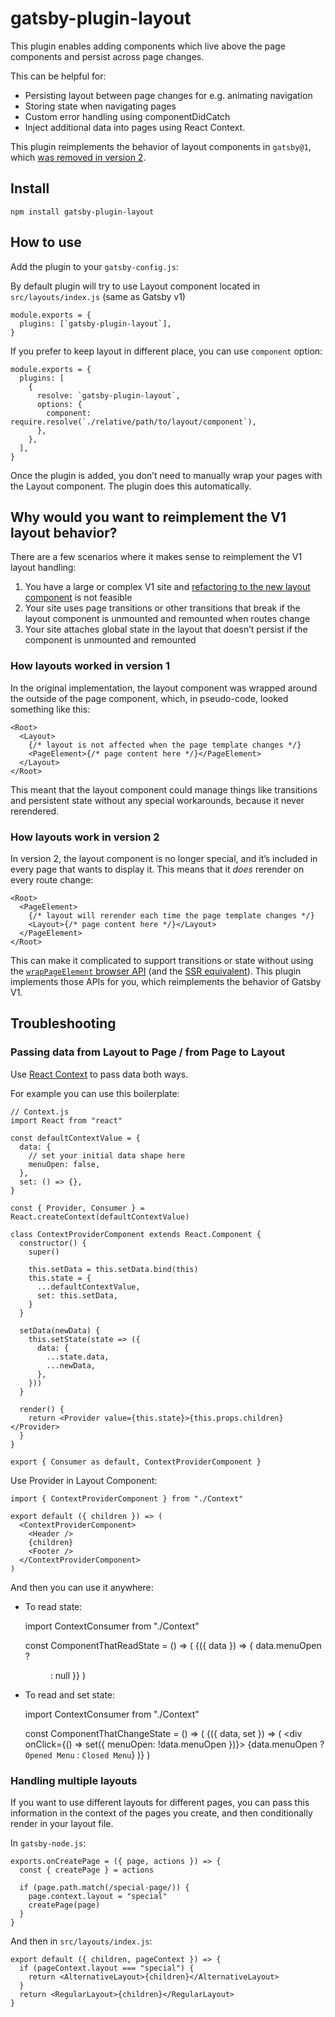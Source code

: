 gatsby-plugin-layout
====================

This plugin enables adding components which live above the page components and persist across page changes.

This can be helpful for:

-   Persisting layout between page changes for e.g. animating navigation
-   Storing state when navigating pages
-   Custom error handling using componentDidCatch
-   Inject additional data into pages using React Context.

This plugin reimplements the behavior of layout components in `gatsby@1`, which [was removed in version 2](https://github.com/gatsbyjs/rfcs/blob/master/text/0002-remove-special-layout-components.md).

Install
-------

    npm install gatsby-plugin-layout

How to use
----------

Add the plugin to your `gatsby-config.js`:

By default plugin will try to use Layout component located in `src/layouts/index.js` (same as Gatsby v1)

    module.exports = {
      plugins: [`gatsby-plugin-layout`],
    }

If you prefer to keep layout in different place, you can use `component` option:

    module.exports = {
      plugins: [
        {
          resolve: `gatsby-plugin-layout`,
          options: {
            component: require.resolve(`./relative/path/to/layout/component`),
          },
        },
      ],
    }

Once the plugin is added, you don’t need to manually wrap your pages with the Layout component. The plugin does this automatically.

Why would you want to reimplement the V1 layout behavior?
---------------------------------------------------------

There are a few scenarios where it makes sense to reimplement the V1 layout handling:

1.  You have a large or complex V1 site and [refactoring to the new layout component](https://www.gatsbyjs.org/docs/migrating-from-v1-to-v2/#remove-or-refactor-layout-components) is not feasible
2.  Your site uses page transitions or other transitions that break if the layout component is unmounted and remounted when routes change
3.  Your site attaches global state in the layout that doesn’t persist if the component is unmounted and remounted

### How layouts worked in version 1

In the original implementation, the layout component was wrapped around the outside of the page component, which, in pseudo-code, looked something like this:

    <Root>
      <Layout>
        {/* layout is not affected when the page template changes */}
        <PageElement>{/* page content here */}</PageElement>
      </Layout>
    </Root>

This meant that the layout component could manage things like transitions and persistent state without any special workarounds, because it never rerendered.

### How layouts work in version 2

In version 2, the layout component is no longer special, and it’s included in every page that wants to display it. This means that it *does* rerender on every route change:

    <Root>
      <PageElement>
        {/* layout will rerender each time the page template changes */}
        <Layout>{/* page content here */}</Layout>
      </PageElement>
    </Root>

This can make it complicated to support transitions or state without using the [`wrapPageElement` browser API](https://gatsbyjs.org/docs/browser-apis/#wrapPageElement) (and the [SSR equivalent](https://gatsbyjs.org/docs/ssr-apis/#wrapPageElement)). This plugin implements those APIs for you, which reimplements the behavior of Gatsby V1.

Troubleshooting
---------------

### Passing data from Layout to Page / from Page to Layout

Use [React Context](https://reactjs.org/docs/context.html) to pass data both ways.

For example you can use this boilerplate:

    // Context.js
    import React from "react"

    const defaultContextValue = {
      data: {
        // set your initial data shape here
        menuOpen: false,
      },
      set: () => {},
    }

    const { Provider, Consumer } = React.createContext(defaultContextValue)

    class ContextProviderComponent extends React.Component {
      constructor() {
        super()

        this.setData = this.setData.bind(this)
        this.state = {
          ...defaultContextValue,
          set: this.setData,
        }
      }

      setData(newData) {
        this.setState(state => ({
          data: {
            ...state.data,
            ...newData,
          },
        }))
      }

      render() {
        return <Provider value={this.state}>{this.props.children}</Provider>
      }
    }

    export { Consumer as default, ContextProviderComponent }

Use Provider in Layout Component:

    import { ContextProviderComponent } from "./Context"

    export default ({ children }) => (
      <ContextProviderComponent>
        <Header />
        {children}
        <Footer />
      </ContextProviderComponent>
    )

And then you can use it anywhere:

-   To read state:

    import ContextConsumer from "./Context"

    const ComponentThatReadState = () => (
      <ContextConsumer>
        {({ data }) => {
          data.menuOpen ? <Menu /> : null
        }}
      </ContextConsumer>
    )

-   To read and set state:

    import ContextConsumer from "./Context"

    const ComponentThatChangeState = () => (
      <ContextConsumer>
        {({ data, set }) => (
          <div onClick={() => set({ menuOpen: !data.menuOpen })}>
            {data.menuOpen ? `Opened Menu` : `Closed Menu`}
          </div>
        )}
      </ContextConsumer>
    )

### Handling multiple layouts

If you want to use different layouts for different pages, you can pass this information in the context of the pages you create, and then conditionally render in your layout file.

In `gatsby-node.js`:

    exports.onCreatePage = ({ page, actions }) => {
      const { createPage } = actions

      if (page.path.match(/special-page/)) {
        page.context.layout = "special"
        createPage(page)
      }
    }

And then in `src/layouts/index.js`:

    export default ({ children, pageContext }) => {
      if (pageContext.layout === "special") {
        return <AlternativeLayout>{children}</AlternativeLayout>
      }
      return <RegularLayout>{children}</RegularLayout>
    }
